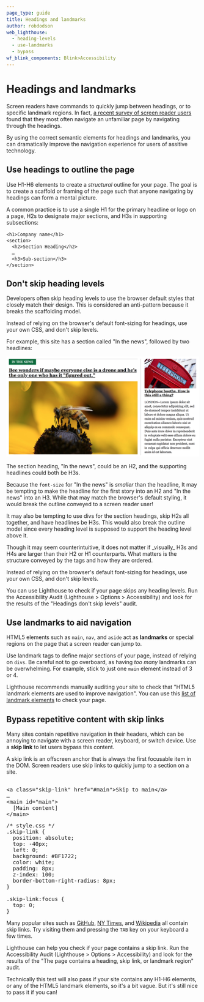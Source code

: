 ```yaml
---
page_type: guide
title: Headings and landmarks
author: robdodson
web_lighthouse:
  - heading-levels
  - use-landmarks
  - bypass
wf_blink_components: Blink>Accessibility
---
```


# Headings and landmarks

Screen readers have commands to quickly jump between headings, or to specific
landmark regions. In fact, [a recent survey of screen reader users](http://www.heydonworks.com/article/responses-to-the-screen-reader-strategy-survey)
found that they most often navigate an unfamiliar page by navigating through
the headings.

By using the correct semantic elements for headings and landmarks, you can
dramatically improve the navigation experience for users of assitive technology.

## Use headings to outline the page

Use H1-H6 elements to create a _structural_ outline for your page. The goal is
to create a scaffold or framing of the page such that anyone navigating by
headings can form a mental picture.

A common practice is to use a single H1 for the primary headline or logo on a
page, H2s to designate major sections, and H3s in supporting subsections:

```  
<h1>Company name</h1>  
<section>  
  <h2>Section Heading</h2>  
  …  
  <h3>Sub-section</h3>  
</section>
```

## Don't skip heading levels

Developers often skip heading levels to use the browser default styles that
closely match their design. This is considered an anti-pattern because it breaks
the scaffolding model.

Instead of relying on the browser's default font-sizing for headings, use your
own CSS, and don't skip levels. 

For example, this site has a section called "In the news", followed by two
headlines: 

![A news site with a headline, hero image, and subsections.](./headings.png)

The section heading, "In the news", could be an H2, and the supporting
headlines could both be H3s.

Because the `font-size` for "In the news" is _smaller_ than the headline, It may
be tempting to make the headline for the first story into an H2 and "In the
news" into an H3. While that may match the browser's default styling, it would
break the outline conveyed to a screen reader user!

It may also be tempting to use divs for the section headings, skip H2s all
together, and have headlines be H3s. This would also break the outline model
since every heading level is supposed to support the heading level above it.

<div class="aside note">
Though it may seem counterintuitive, it does not matter if _visually_ H3s
and H4s are larger than their H2 or H1 counterparts. What matters is the
structure conveyed by the tags and how they are ordered.
</div>

Instead of relying on the browser's default font-sizing for headings, use your
own CSS, and don't skip levels. 

You can use Lighthouse to check if your page skips any heading levels. Run the
Accessibility Audit (Lighthouse > Options > Accessibility) and look for the
results of the "Headings don't skip levels" audit.

## Use landmarks to aid navigation

HTML5 elements such as `main`, `nav`, and `aside` act as **landmarks** or
special regions on the page that a screen reader can jump to.

Use landmark tags to define major sections of your page, instead of relying on
`divs`. Be careful not to go overboard, as having _too many_ landmarks can be
overwhelming. For example, stick to just one `main` element instead of 3 or
4.

Lighthouse recommends manually auditing your site to check that "HTML5 landmark
elements are used to improve navigation". You can use this
[list of landmark elements](https://www.w3.org/TR/2017/NOTE-wai-aria-practices-1.1-20171214/examples/landmarks/HTML5.html)
to check your page.

## Bypass repetitive content with skip links

Many sites contain repetitive navigation in their headers, which can be annoying
to navigate with a screen reader, keyboard, or switch device. Use a **skip
link** to let users bypass this content.

A skip link is an offscreen anchor that is always the first focusable item in
the DOM. Screen readers use skip links to quickly jump to a section on a site.

<pre class="prettyprint">
<!-- index.html -->
&lt;a class="skip-link" href="#main"&gt;Skip to main&lt;/a&gt;
…
&lt;main id="main"&gt;
  [Main content]
&lt;/main&gt;
</pre>

<pre class="prettyprint">
/* style.css */
.skip-link {
  position: absolute;
  top: -40px;
  left: 0;
  background: #BF1722;
  color: white;
  padding: 8px;
  z-index: 100;
  border-bottom-right-radius: 8px;
}

.skip-link:focus {
  top: 0;
}
</pre>

Many popular sites such as [GitHub](https://github.com/), [NY
Times](https://www.nytimes.com/), and [Wikipedia](wikipedia.com) all contain
skip links. Try visiting them and pressing the `TAB` key on your keyboard a
few times.

Lighthouse can help you check if your page contains a skip link. Run the
Accessibility Audit (Lighthouse > Options > Accessibility) and look for the
results of the "The page contains a heading, skip link, or landmark region"
audit.

<div class="note">
Technically this test will also pass if your site contains any H1-H6
elements, or any of the HTML5 landmark elements, so it's a bit vague. But it's
still nice to pass it if you can!
</div>
